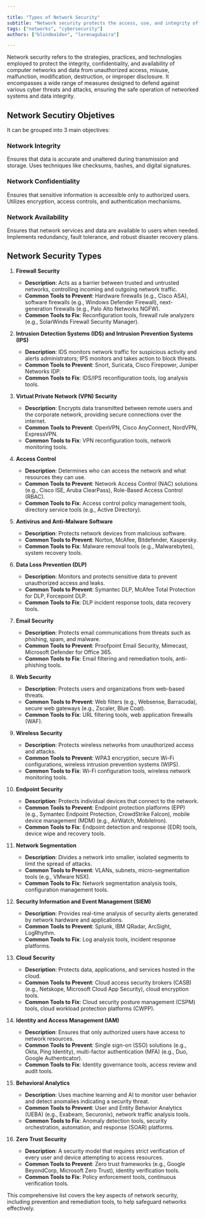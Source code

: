 ```yaml
---

title: "Types of Network Security"
subtitle: "Network security protects the access, use, and integrity of network data. It includes firewalls, antivirus, email security, VPNs, and access control. It prevents threats and ensures that only authorized users access resources."
tags: ["networks", "cybersecurity"]
authors: ["blindma1den", "lorenagubaira"]

---
```


Network security refers to the strategies, practices, and technologies employed to protect the integrity, confidentiality, and availability of computer networks and data from unauthorized access, misuse, malfunction, modification, destruction, or improper disclosure. It encompasses a wide range of measures designed to defend against various cyber threats and attacks, ensuring the safe operation of networked systems and data integrity.

## Network Secutiry Objetives

It can be grouped into 3 main objectives:

### Network Integrity

Ensures that data is accurate and unaltered during transmission and storage.
Uses techniques like checksums, hashes, and digital signatures.

### Network Confidentiality

Ensures that sensitive information is accessible only to authorized users.
Utilizes encryption, access controls, and authentication mechanisms.

### Network Availability

Ensures that network services and data are available to users when needed.
Implements redundancy, fault tolerance, and robust disaster recovery plans.

## Network Security Types

1. **Firewall Security**
   - **Description**: Acts as a barrier between trusted and untrusted networks, controlling incoming and outgoing network traffic.
   - **Common Tools to Prevent**: Hardware firewalls (e.g., Cisco ASA), software firewalls (e.g., Windows Defender Firewall), next-generation firewalls (e.g., Palo Alto Networks NGFW).
   - **Common Tools to Fix**: Reconfiguration tools, firewall rule analyzers (e.g., SolarWinds Firewall Security Manager).

2. **Intrusion Detection Systems (IDS) and Intrusion Prevention Systems (IPS)**
   - **Description**: IDS monitors network traffic for suspicious activity and alerts administrators; IPS monitors and takes action to block threats.
   - **Common Tools to Prevent**: Snort, Suricata, Cisco Firepower, Juniper Networks IDP.
   - **Common Tools to Fix**: IDS/IPS reconfiguration tools, log analysis tools.

3. **Virtual Private Network (VPN) Security**
   - **Description**: Encrypts data transmitted between remote users and the corporate network, providing secure connections over the internet.
   - **Common Tools to Prevent**: OpenVPN, Cisco AnyConnect, NordVPN, ExpressVPN.
   - **Common Tools to Fix**: VPN reconfiguration tools, network monitoring tools.

4. **Access Control**
   - **Description**: Determines who can access the network and what resources they can use.
   - **Common Tools to Prevent**: Network Access Control (NAC) solutions (e.g., Cisco ISE, Aruba ClearPass), Role-Based Access Control (RBAC).
   - **Common Tools to Fix**: Access control policy management tools, directory service tools (e.g., Active Directory).

5. **Antivirus and Anti-Malware Software**
   - **Description**: Protects network devices from malicious software.
   - **Common Tools to Prevent**: Norton, McAfee, Bitdefender, Kaspersky.
   - **Common Tools to Fix**: Malware removal tools (e.g., Malwarebytes), system recovery tools.

6. **Data Loss Prevention (DLP)**
   - **Description**: Monitors and protects sensitive data to prevent unauthorized access and leaks.
   - **Common Tools to Prevent**: Symantec DLP, McAfee Total Protection for DLP, Forcepoint DLP.
   - **Common Tools to Fix**: DLP incident response tools, data recovery tools.

7. **Email Security**
   - **Description**: Protects email communications from threats such as phishing, spam, and malware.
   - **Common Tools to Prevent**: Proofpoint Email Security, Mimecast, Microsoft Defender for Office 365.
   - **Common Tools to Fix**: Email filtering and remediation tools, anti-phishing tools.

8. **Web Security**
   - **Description**: Protects users and organizations from web-based threats.
   - **Common Tools to Prevent**: Web filters (e.g., Websense, Barracuda), secure web gateways (e.g., Zscaler, Blue Coat).
   - **Common Tools to Fix**: URL filtering tools, web application firewalls (WAF).

9. **Wireless Security**
   - **Description**: Protects wireless networks from unauthorized access and attacks.
   - **Common Tools to Prevent**: WPA3 encryption, secure Wi-Fi configurations, wireless intrusion prevention systems (WIPS).
   - **Common Tools to Fix**: Wi-Fi configuration tools, wireless network monitoring tools.

10. **Endpoint Security**
    - **Description**: Protects individual devices that connect to the network.
    - **Common Tools to Prevent**: Endpoint protection platforms (EPP) (e.g., Symantec Endpoint Protection, CrowdStrike Falcon), mobile device management (MDM) (e.g., AirWatch, MobileIron).
    - **Common Tools to Fix**: Endpoint detection and response (EDR) tools, device wipe and recovery tools.

11. **Network Segmentation**
    - **Description**: Divides a network into smaller, isolated segments to limit the spread of attacks.
    - **Common Tools to Prevent**: VLANs, subnets, micro-segmentation tools (e.g., VMware NSX).
    - **Common Tools to Fix**: Network segmentation analysis tools, configuration management tools.

12. **Security Information and Event Management (SIEM)**
    - **Description**: Provides real-time analysis of security alerts generated by network hardware and applications.
    - **Common Tools to Prevent**: Splunk, IBM QRadar, ArcSight, LogRhythm.
    - **Common Tools to Fix**: Log analysis tools, incident response platforms.

13. **Cloud Security**
    - **Description**: Protects data, applications, and services hosted in the cloud.
    - **Common Tools to Prevent**: Cloud access security brokers (CASB) (e.g., Netskope, Microsoft Cloud App Security), cloud encryption tools.
    - **Common Tools to Fix**: Cloud security posture management (CSPM) tools, cloud workload protection platforms (CWPP).

14. **Identity and Access Management (IAM)**
    - **Description**: Ensures that only authorized users have access to network resources.
    - **Common Tools to Prevent**: Single sign-on (SSO) solutions (e.g., Okta, Ping Identity), multi-factor authentication (MFA) (e.g., Duo, Google Authenticator).
    - **Common Tools to Fix**: Identity governance tools, access review and audit tools.

15. **Behavioral Analytics**
    - **Description**: Uses machine learning and AI to monitor user behavior and detect anomalies indicating a security threat.
    - **Common Tools to Prevent**: User and Entity Behavior Analytics (UEBA) (e.g., Exabeam, Securonix), network traffic analysis tools.
    - **Common Tools to Fix**: Anomaly detection tools, security orchestration, automation, and response (SOAR) platforms.

16. **Zero Trust Security**
    - **Description**: A security model that requires strict verification of every user and device attempting to access resources.
    - **Common Tools to Prevent**: Zero trust frameworks (e.g., Google BeyondCorp, Microsoft Zero Trust), identity verification tools.
    - **Common Tools to Fix**: Policy enforcement tools, continuous verification tools.

This comprehensive list covers the key aspects of network security, including prevention and remediation tools, to help safeguard networks effectively.
